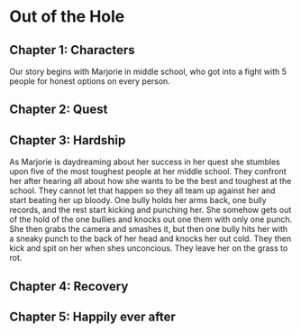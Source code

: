 # Out of the Hole

## Chapter 1: Characters

Our story begins with Marjorie in middle school, who got into a fight with 5 people for honest options on every person. 


## Chapter 2: Quest


## Chapter 3: Hardship
As Marjorie is daydreaming about her success in her quest she stumbles upon five of the most toughest people at her middle school. They confront her after hearing all about how she wants to be the best and toughest at the school. They cannot let that happen so they all team up against her and start beating her up bloody. One bully holds her arms back, one bully records, and the rest start kicking and punching her. She somehow gets out of the hold of the one bullies and knocks out one them with only one punch. She then grabs the camera and smashes it, but then one bully hits her with a sneaky punch to the back of her head and knocks her out cold. They then kick and spit on her when shes unconcious. They leave her on the grass to rot.

## Chapter 4: Recovery


## Chapter 5: Happily ever after

